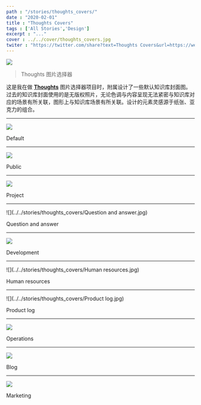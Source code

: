 ```yaml
---
path : "/stories/thoughts_covers/"
date : "2020-02-01"
title : "Thoughts Covers"
tags : ['All Stories','Design']
excerpt : "..."
cover : ../../cover/thoughts_covers.jpg
twiter : "https://twitter.com/share?text=Thoughts Covers&url=https://wenhaoqi.com/stories/thoughts_covers/"
---
```


![](../../stories/thoughts_covers/1.jpg)

> Thoughts 图片选择器

这是我在做 [**Thoughts**](https://thoughts.teambition.com/site) 图片选择器项目时，附属设计了一些默认知识库封面图。过去的知识库封面使用的是无版权照片，无论色调与内容呈现无法紧密与知识库对应的场景有所关联，图形上与知识库场景有所关联。设计的元素灵感源于纸张、亚克力的组合。

---

![](../../stories/thoughts_covers/Default.jpg)

Default

---

![](../../stories/thoughts_covers/Public.jpg)

Public

---

![](../../stories/thoughts_covers/Project.jpg)

Project

---

![](../../stories/thoughts_covers/Question and answer.jpg)

Question and answer

---

![](../../stories/thoughts_covers/Development.jpg)

Development

---

![](../../stories/thoughts_covers/Human resources.jpg)

Human resources

---

![](../../stories/thoughts_covers/Product log.jpg)

Product log

---

![](../../stories/thoughts_covers/Operations.jpg)

Operations

---

![](../../stories/thoughts_covers/Blog.jpg)

Blog

---

![](../../stories/thoughts_covers/Marketing.jpg)

Marketing